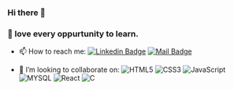 ### Hi there 👋
### 🤔 love every oppurtunity to learn.


- 📫 How to reach me: [![Linkedin Badge](https://img.shields.io/badge/-rubylena-0e76a8?style=flat&labelColor=0e76a8&logo=linkedin&logoColor=white)](
https://www.linkedin.com/in/grace-effiong/) [![Mail Badge](https://img.shields.io/badge/-rubylena-c0392b?style=flat&labelColor=c0392b&logo=gmail&logoColor=white)](mailto:graceffiong@gmail.com)

- 👯 I’m looking to collaborate on: ![HTML5](https://img.shields.io/badge/-HTML5-09203F?style=flat&logo=HTML5)
![CSS3](https://img.shields.io/badge/-CSS3-09203F?style=flat&logo=CSS3)
![JavaScript](https://img.shields.io/badge/-JavaScript-09203F?style=flat&logo=javascript)
![MYSQL](https://img.shields.io/badge/-MYSQL-09203F?style=flat&logo=MySQL)
![React](https://img.shields.io/badge/-React-09203F?style=flat&logo=React)
![C](https://img.shields.io/badge/-C-09203F?style=flat&logo=C)
<!--
**Rubylena/rubylena** is a ✨ _special_ ✨ repository because its `README.md` (this file) appears on your GitHub profile.

Here are some ideas to get you started:

- 🔭 I’m currently working on ...
- 🌱 I’m currently learning ...
- 👯 I’m looking to collaborate on ...
- 🤔 I’m looking for help with ...
- 💬 Ask me about ...
- 📫 How to reach me: ...
- 😄 Pronouns: ...
- ⚡ Fun fact: ...
-->
